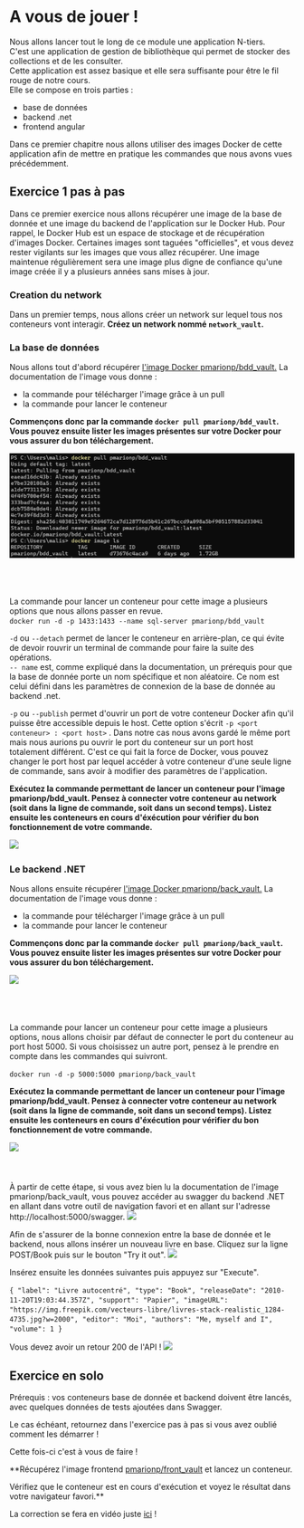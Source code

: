 # A vous de jouer ! 


Nous allons lancer tout le long de ce module une application N-tiers.  
C'est une application de gestion de bibliothèque qui permet de stocker des collections et de les consulter.  
Cette application est assez basique et elle sera suffisante pour être le fil rouge de notre cours.  
Elle se compose en trois parties : 
- base de données
- backend .net
- frontend angular

Dans ce premier chapitre nous allons utiliser des images Docker de cette application 
afin de mettre en pratique les commandes que nous avons vues précédemment.  

## Exercice 1 pas à pas

Dans ce premier exercice nous allons récupérer une image de la base de donnée et une image du backend de l'application sur le Docker Hub.
Pour rappel, le Docker Hub est un espace de stockage et de récupération d'images Docker. Certaines images sont taguées "officielles",
et vous devez rester vigilants sur les images que vous allez récupérer. Une image maintenue régulièrement sera une image plus digne de confiance
qu'une image créée il y  a plusieurs années sans mises à jour.

### Creation du network

Dans un premier temps, nous allons créer un network sur lequel tous nos conteneurs vont interagir.
**Créez un network nommé `network_vault`.**

### La base de données

Nous allons tout d'abord récupérer [l'image Docker pmarionp/bdd_vault.](https://hub.docker.com/r/pmarionp/bdd_vault) La documentation de l'image vous donne : 
- la commande pour télécharger l'image grâce à un pull
- la commande pour lancer le conteneur

**Commençons donc par la commande ``docker pull pmarionp/bdd_vault``. 
Vous pouvez ensuite lister les images présentes sur votre Docker pour vous assurer du bon téléchargement.**

![](../images/docker-exercice/docker_pull_bdd.png)  
<br>
<br>
<br>


La commande pour lancer un conteneur pour cette image a plusieurs options que nous allons passer en revue.  
``docker run -d -p 1433:1433 --name sql-server pmarionp/bdd_vault``

``-d`` ou ``--detach`` permet de lancer le conteneur en arrière-plan, ce qui évite de devoir rouvrir un terminal de commande pour 
faire la suite des opérations.  
```-- name``` est, comme expliqué dans la documentation, un prérequis pour que la base de donnée porte un nom spécifique et non aléatoire.
Ce nom est celui défini dans les paramètres de connexion de la base de donnée au backend .net.    

`-p` ou `--publish` permet d'ouvrir un port de votre conteneur Docker afin qu'il puisse être accessible depuis le host. 
Cette option s'écrit `-p <port conteneur> : <port host>` . Dans notre cas nous avons gardé le même port mais nous aurions pu ouvrir le port 
du conteneur sur un port host totalement différent. C'est ce qui fait la force de Docker, vous pouvez changer le port host par lequel accéder à votre conteneur d'une seule ligne de commande, 
sans avoir à modifier des paramètres de l'application.

**Exécutez la commande permettant de lancer un conteneur pour l'image pmarionp/bdd_vault.
Pensez à connecter votre conteneur au network (soit dans la ligne de commande, soit dans un second temps).
Listez ensuite les conteneurs en cours d'éxécution pour vérifier du bon fonctionnement de votre commande.**


![](../images/docker-exercice/docker_run_bdd.png)  

### Le backend .NET

Nous allons ensuite récupérer [l'image Docker pmarionp/back_vault.](https://hub.docker.com/r/pmarionp/back_vault) La documentation de l'image vous donne :
- la commande pour télécharger l'image grâce à un pull
- la commande pour lancer le conteneur

**Commençons donc par la commande ``docker pull pmarionp/back_vault``.
Vous pouvez ensuite lister les images présentes sur votre Docker pour vous assurer du bon téléchargement.**

![](../images/docker-exercice/docker_pull_back.png)  
<br>
<br>
<br>


La commande pour lancer un conteneur pour cette image a plusieurs options, nous allons choisir par défaut de connecter le port du conteneur au port host 5000.
Si vous choisissez un autre port, pensez à le prendre en compte dans les commandes qui suivront.

``docker run -d -p 5000:5000 pmarionp/back_vault``

**Exécutez la commande permettant de lancer un conteneur pour l'image pmarionp/bdd_vault.
Pensez à connecter votre conteneur au network (soit dans la ligne de commande, soit dans un second temps).
Listez ensuite les conteneurs en cours d'éxécution pour vérifier du bon fonctionnement de votre commande.**

![](../images/docker-exercice/docker_run_back.png)  
<br>
<br>
<br>
À partir de cette étape, si vous avez bien lu la documentation de l'image pmarionp/back_vault, vous pouvez accéder au swagger du backend .NET en allant dans votre outil de
navigation favori et en allant sur l'adresse http://localhost:5000/swagger.
![](../images/docker-exercice/swagger.png)

Afin de s'assurer de la bonne connexion entre la base de donnée et le backend, nous allons insérer un nouveau livre en base.
Cliquez sur la ligne POST/Book puis sur le bouton "Try it out". 
![](../images/docker-exercice/swagger_book.png)

Insérez ensuite les données suivantes puis appuyez sur "Execute".

``
{
"label": "Livre autocentré",
"type": "Book",
"releaseDate": "2010-11-20T19:03:44.357Z",
"support": "Papier",
"imageURL": "https://img.freepik.com/vecteurs-libre/livres-stack-realistic_1284-4735.jpg?w=2000",
"editor": "Moi",
"authors": "Me, myself and I",
"volume": 1
}
``

Vous devez avoir un retour 200 de l'API ! 
![](../images/docker-exercice/swagger_POST.png)



## Exercice en solo

Prérequis : vos conteneurs base de donnée et backend doivent être lancés, avec quelques données de tests ajoutées dans Swagger.

Le cas échéant, retournez dans l'exercice pas à pas si vous avez oublié comment les démarrer !



Cette fois-ci c'est à vous de faire !

**Récupérez l'image frontend [pmarionp/front_vault](https://hub.docker.com/r/pmarionp/front_vault) et lancez un conteneur.

Vérifiez que le conteneur est en cours d'exécution et voyez le résultat dans votre navigateur favori.**

La correction se fera en vidéo juste [ici](https://www.youtube.com/watch?v=5z_ndACm9aA&t=1s) ! 


